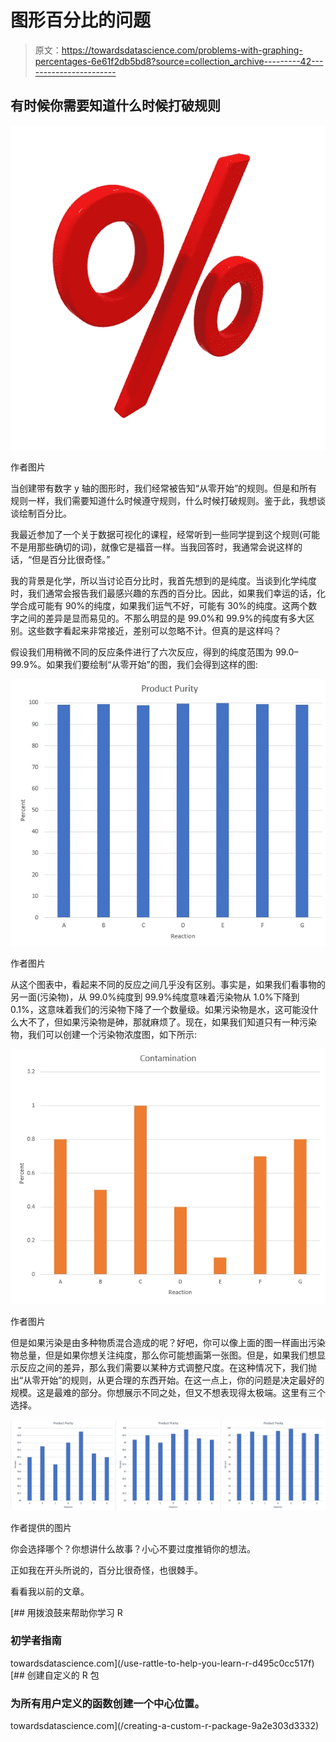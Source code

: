 # 图形百分比的问题

> 原文：<https://towardsdatascience.com/problems-with-graphing-percentages-6e61f2db5bd8?source=collection_archive---------42----------------------->

## 有时候你需要知道什么时候打破规则

![](img/b9c95c07574ada10f4e350a554bb27d3.png)

作者图片

当创建带有数字 y 轴的图形时，我们经常被告知“从零开始”的规则。但是和所有规则一样，我们需要知道什么时候遵守规则，什么时候打破规则。鉴于此，我想谈谈绘制百分比。

我最近参加了一个关于数据可视化的课程，经常听到一些同学提到这个规则(可能不是用那些确切的词)，就像它是福音一样。当我回答时，我通常会说这样的话，“但是百分比很奇怪。”

我的背景是化学，所以当讨论百分比时，我首先想到的是纯度。当谈到化学纯度时，我们通常会报告我们最感兴趣的东西的百分比。因此，如果我们幸运的话，化学合成可能有 90%的纯度，如果我们运气不好，可能有 30%的纯度。这两个数字之间的差异是显而易见的。不那么明显的是 99.0%和 99.9%的纯度有多大区别。这些数字看起来非常接近，差别可以忽略不计。但真的是这样吗？

假设我们用稍微不同的反应条件进行了六次反应，得到的纯度范围为 99.0–99.9%。如果我们要绘制“从零开始”的图，我们会得到这样的图:

![](img/64aa0b92a09a3cfa07a7751ca0765df3.png)

作者图片

从这个图表中，看起来不同的反应之间几乎没有区别。事实是，如果我们看事物的另一面(污染物)，从 99.0%纯度到 99.9%纯度意味着污染物从 1.0%下降到 0.1%，这意味着我们的污染物下降了一个数量级。如果污染物是水，这可能没什么大不了，但如果污染物是砷，那就麻烦了。现在，如果我们知道只有一种污染物，我们可以创建一个污染物浓度图，如下所示:

![](img/b9a91bbe946142e3661c0966e81cf98c.png)

作者图片

但是如果污染是由多种物质混合造成的呢？好吧，你可以像上面的图一样画出污染物总量，但是如果你想关注纯度，那么你可能想画第一张图。但是，如果我们想显示反应之间的差异，那么我们需要以某种方式调整尺度。在这种情况下，我们抛出“从零开始”的规则，从更合理的东西开始。在这一点上，你的问题是决定最好的规模。这是最难的部分。你想展示不同之处，但又不想表现得太极端。这里有三个选择。

![](img/c07d6b366ec09e08ee609cf82382fc30.png)

作者提供的图片

你会选择哪个？你想讲什么故事？小心不要过度推销你的想法。

正如我在开头所说的，百分比很奇怪，也很棘手。

看看我以前的文章。

[](/use-rattle-to-help-you-learn-r-d495c0cc517f) [## 用拨浪鼓来帮助你学习 R

### 初学者指南

towardsdatascience.com](/use-rattle-to-help-you-learn-r-d495c0cc517f) [](/creating-a-custom-r-package-9a2e303d3332) [## 创建自定义的 R 包

### 为所有用户定义的函数创建一个中心位置。

towardsdatascience.com](/creating-a-custom-r-package-9a2e303d3332)